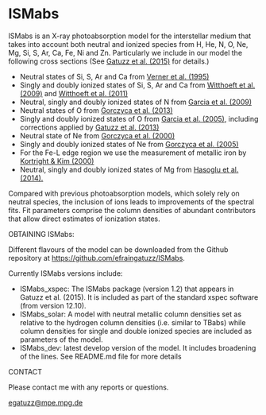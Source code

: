 # ISMabs

ISMabs is an X-ray photoabsorption model for the interstellar medium that takes into account both neutral and ionized species from H, He, N, O, Ne, Mg, Si, S, Ar, Ca, Fe, Ni and Zn. Particularly we include in our model the following cross sections (See [Gatuzz et al. (2015)](https://ui.adsabs.harvard.edu/abs/2015ApJ...800...29G/abstract) for details.)

- Neutral states of Si, S, Ar and Ca from [Verner et al. (1995)](https://ui.adsabs.harvard.edu/abs/1995A%26AS..109..125V/abstract)
- Singly and doubly ionized states of Si, S, Ar and Ca from [Witthoeft et al. (2009)](https://ui.adsabs.harvard.edu/abs/2009ApJS..182..127W/abstract) and [Witthoeft et al. (2011)](https://ui.adsabs.harvard.edu/abs/2011ApJS..192....7W/abstract)
- Neutral, singly and doubly ionized states of N from [Garcia et al. (2009)](https://ui.adsabs.harvard.edu/abs/2009ApJS..185..477G/abstract)
- Neutral states of O from [Gorczyca et al. (2013) ](https://ui.adsabs.harvard.edu/abs/2013ApJ...779...78G/abstract)
- Singly and doubly ionized states of O from [Garcia et al. (2005)](https://ui.adsabs.harvard.edu/abs/2005ApJS..158...68G/abstract), including corrections applied by [Gatuzz et al. (2013)](https://ui.adsabs.harvard.edu/abs/2013ApJ...768...60G/abstract)
- Neutral state of Ne from [Gorczyca et al. (2000)](https://ui.adsabs.harvard.edu/abs/2000PhRvA..61b4702G/abstract)
- Singly and doubly ionized states of Ne from [Gorczyca et al. (2005)](https://ui.adsabs.harvard.edu/abs/2005APS..DMP.D6037G/abstract)
- For the Fe-L edge region we use the measurement of metallic iron by [Kortright & Kim (2000)](https://ui.adsabs.harvard.edu/abs/2000PhRvB..6212216K/abstract)
- Neutral, singly and doubly ionized states of Mg from [Hasoglu et al. (2014).](https://ui.adsabs.harvard.edu/abs/2014ApJS..214....8H/abstract)

Compared with previous photoabsorption models, which solely rely on neutral species, the inclusion of ions leads to improvements of the spectral fits. Fit parameters comprise the column densities of abundant contributors that allow direct estimates of ionization states. 

OBTAINING ISMabs:

Different flavours of the model can be downloaded from the Github repository at https://github.com/efraingatuzz/ISMabs. 

Currently ISMabs versions include:

- ISMabs_xspec: The ISMabs package (version 1.2) that appears in Gatuzz et al. (2015). It is included as part of the standard xspec software (from version 12.10). 
- ISMabs_solar: A model with neutral metallic column densities set as relative to the hydrogen column densities (i.e. similar to TBabs) while column densities for single and double ionized species are included as parameters of the model.
- ISMabs_dev: latest develop version of the model. It includes broadening of the lines. See README.md file for more details

CONTACT

Please contact me with any reports or questions.

egatuzz@mpe.mpg.de
